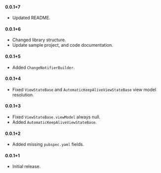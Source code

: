 #### 0.0.1+7
- Updated README.

#### 0.0.1+6
- Changed library structure.
- Update sample project, and code documentation.

#### 0.0.1+5
- Added `ChangeNotifierBuilder`.

#### 0.0.1+4
- Fixed `ViewStateBase` and `AutomaticKeepAliveViewStateBase` view model resolution.

#### 0.0.1+3
- Fixed `ViewStateBase.viewModel` always null.
- Added `AutomaticKeepAliveViewStateBase`.

#### 0.0.1+2
- Added missing `pubspec.yaml` fields.

#### 0.0.1+1
- Initial release.